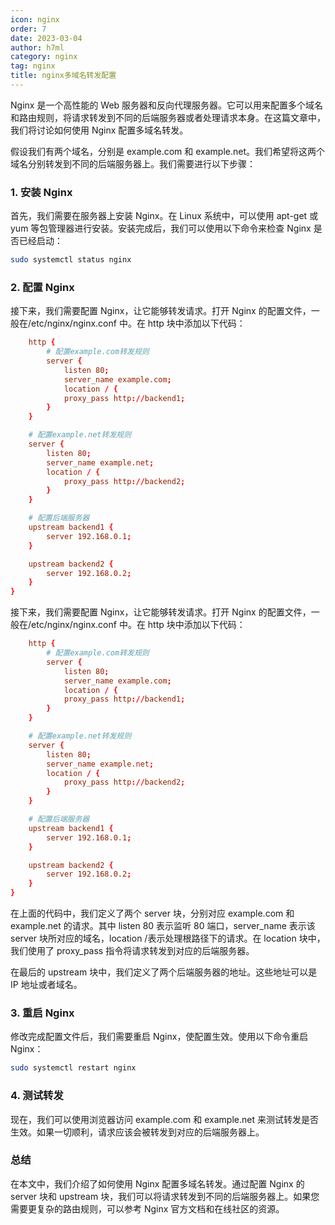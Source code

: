 ```yaml
---
icon: nginx
order: 7
date: 2023-03-04
author: h7ml
category: nginx
tag: nginx
title: nginx多域名转发配置
---
```


Nginx 是一个高性能的 Web 服务器和反向代理服务器。它可以用来配置多个域名和路由规则，将请求转发到不同的后端服务器或者处理请求本身。在这篇文章中，我们将讨论如何使用 Nginx 配置多域名转发。

假设我们有两个域名，分别是 example.com 和 example.net。我们希望将这两个域名分别转发到不同的后端服务器上。我们需要进行以下步骤：

### 1. 安装 Nginx

首先，我们需要在服务器上安装 Nginx。在 Linux 系统中，可以使用 apt-get 或 yum 等包管理器进行安装。安装完成后，我们可以使用以下命令来检查 Nginx 是否已经启动：

```bash
sudo systemctl status nginx
```

### 2. 配置 Nginx

接下来，我们需要配置 Nginx，让它能够转发请求。打开 Nginx 的配置文件，一般在/etc/nginx/nginx.conf 中。在 http 块中添加以下代码：

```nginx.conf
    http {
        # 配置example.com转发规则
        server {
            listen 80;
            server_name example.com;
            location / {
            proxy_pass http://backend1;
        }
    }

    # 配置example.net转发规则
    server {
        listen 80;
        server_name example.net;
        location / {
            proxy_pass http://backend2;
        }
    }

    # 配置后端服务器
    upstream backend1 {
        server 192.168.0.1;
    }

    upstream backend2 {
        server 192.168.0.2;
    }
}
```

接下来，我们需要配置 Nginx，让它能够转发请求。打开 Nginx 的配置文件，一般在/etc/nginx/nginx.conf 中。在 http 块中添加以下代码：

```nginx.conf
    http {
        # 配置example.com转发规则
        server {
            listen 80;
            server_name example.com;
            location / {
            proxy_pass http://backend1;
        }
    }

    # 配置example.net转发规则
    server {
        listen 80;
        server_name example.net;
        location / {
            proxy_pass http://backend2;
        }
    }

    # 配置后端服务器
    upstream backend1 {
        server 192.168.0.1;
    }

    upstream backend2 {
        server 192.168.0.2;
    }
}
```

在上面的代码中，我们定义了两个 server 块，分别对应 example.com 和 example.net 的请求。其中 listen 80 表示监听 80 端口，server_name 表示该 server 块所对应的域名，location /表示处理根路径下的请求。在 location 块中，我们使用了 proxy_pass 指令将请求转发到对应的后端服务器。

在最后的 upstream 块中，我们定义了两个后端服务器的地址。这些地址可以是 IP 地址或者域名。

### 3. 重启 Nginx

修改完成配置文件后，我们需要重启 Nginx，使配置生效。使用以下命令重启 Nginx：

```bash
sudo systemctl restart nginx
```

### 4. 测试转发

现在，我们可以使用浏览器访问 example.com 和 example.net 来测试转发是否生效。如果一切顺利，请求应该会被转发到对应的后端服务器上。

### 总结

在本文中，我们介绍了如何使用 Nginx 配置多域名转发。通过配置 Nginx 的 server 块和 upstream 块，我们可以将请求转发到不同的后端服务器上。如果您需要更复杂的路由规则，可以参考 Nginx 官方文档和在线社区的资源。
